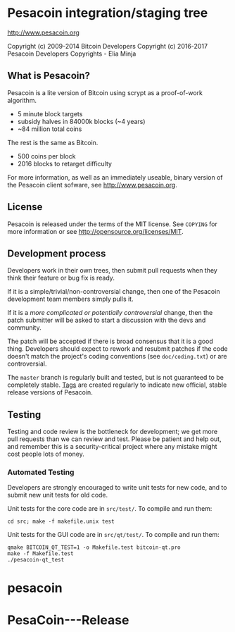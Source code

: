 Pesacoin integration/staging tree
================================

http://www.pesacoin.org

Copyright (c) 2009-2014 Bitcoin Developers
Copyright (c) 2016-2017 Pesacoin Developers
Copyrights - Elia Minja 

What is Pesacoin?
----------------

Pesacoin is a lite version of Bitcoin using scrypt as a proof-of-work algorithm.
 - 5 minute block targets
 - subsidy halves in 84000k blocks (~4 years)
 - ~84 million total coins

The rest is the same as Bitcoin.
 - 500 coins per block
 - 2016 blocks to retarget difficulty

For more information, as well as an immediately useable, binary version of
the Pesacoin client sofware, see http://www.pesacoin.org.

License
-------

Pesacoin is released under the terms of the MIT license. See `COPYING` for more
information or see http://opensource.org/licenses/MIT.

Development process
-------------------

Developers work in their own trees, then submit pull requests when they think
their feature or bug fix is ready.

If it is a simple/trivial/non-controversial change, then one of the Pesacoin
development team members simply pulls it.

If it is a *more complicated or potentially controversial* change, then the patch
submitter will be asked to start a discussion with the devs and community.

The patch will be accepted if there is broad consensus that it is a good thing.
Developers should expect to rework and resubmit patches if the code doesn't
match the project's coding conventions (see `doc/coding.txt`) or are
controversial.

The `master` branch is regularly built and tested, but is not guaranteed to be
completely stable. [Tags](https://github.com/pesacoin-project/pesacoin/tags) are created
regularly to indicate new official, stable release versions of Pesacoin.

Testing
-------

Testing and code review is the bottleneck for development; we get more pull
requests than we can review and test. Please be patient and help out, and
remember this is a security-critical project where any mistake might cost people
lots of money.

### Automated Testing

Developers are strongly encouraged to write unit tests for new code, and to
submit new unit tests for old code.

Unit tests for the core code are in `src/test/`. To compile and run them:

    cd src; make -f makefile.unix test

Unit tests for the GUI code are in `src/qt/test/`. To compile and run them:

    qmake BITCOIN_QT_TEST=1 -o Makefile.test bitcoin-qt.pro
    make -f Makefile.test
    ./pesacoin-qt_test

# pesacoin
# PesaCoin---Release
